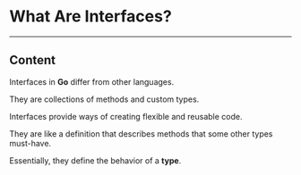 ﻿---
author: Stefan-Stojanovic

type: normal

category: how-to

---

# What Are Interfaces?

---
## Content

Interfaces in **Go** differ from other languages.

They are collections of methods and custom types.

Interfaces provide ways of creating flexible and reusable code.

They are like a definition that describes methods that some other types must-have.

Essentially, they define the behavior of a **type**.